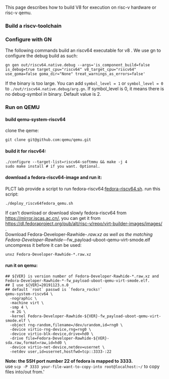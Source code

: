 This page describes how to build V8 for execution on risc-v hardware or risc-v qemu.

### Build a riscv-toolchain

### Configure with GN
  The following commands build an riscv64 executable for v8 . We use gn to configure the debug build as such: 
```
gn gen out/riscv64.native.debug --args='is_component_build=false is_debug=true target_cpu="riscv64" v8_target_cpu="riscv64" use_goma=false goma_dir="None" treat_warnings_as_errors=false'
```   
If the binary is too large. You can add `symbol_level = 1` or `symbol_level = 0` to `./out/riscv64.native.debug/arg.gn`. If symbol_level is 0, it means there is no debug-symbol in binary. Default value is 2.

### Run on QEMU
#### build qemu-system-riscv64
clone the qeme:
```
git clone git@github.com:qemu/qemu.git
```
#### build it for riscv64:
```
./configure --target-list=riscv64-softmmu && make -j 4
sudo make install # if you want. Optional. 
```
#### download a fedora-riscv64-image and run it:
PLCT lab provide a script to run fedora-riscv64:[fedora-riscv64.sh](https://github.com/isrc-cas/PLCT-Toolbox/blob/master/deploy_riscv64fedora_qemu.sh).
run this script:
```
./deploy_riscv64fedora_qemu.sh 
```

If can't download or download slowly fedora-riscv64 from https://mirror.iscas.ac.cn/, you can get it from https://dl.fedoraproject.org/pub/alt/risc-v/repo/virt-builder-images/images/ .  
Download Fedora-Developer-Rawhide-*.raw.xz as well as the matching Fedora-Developer-Rawhide-*-fw_payload-uboot-qemu-virt-smode.elf   
uncompress it before it can be used:
```
unxz Fedora-Developer-Rawhide-*.raw.xz
```
#### run it on qemu:
```
## ${VER} is version number of Fedora-Developer-Rawhide-*.raw.xz and Fedora-Developer-Rawhide-*-fw_payload-uboot-qemu-virt-smode.elf.
## I use ${VER}=20191123.n.0
## default `root` passwd is `fedora_rocks!`
qemu-system-riscv64 \
  -nographic \
  -machine virt \
  -smp 4 \
  -m 2G \
  -kernel Fedora-Developer-Rawhide-${VER}-fw_payload-uboot-qemu-virt-smode.elf \
  -object rng-random,filename=/dev/urandom,id=rng0 \
  -device virtio-rng-device,rng=rng0 \
  -device virtio-blk-device,drive=hd0 \
  -drive file=Fedora-Developer-Rawhide-${VER}-sda.raw,format=raw,id=hd0 \
  -device virtio-net-device,netdev=usernet \
  -netdev user,id=usernet,hostfwd=tcp::3333-:22
```
**Note: the SSH port number 22 of fedora is mapped to 3333.**  
use `scp -P 3333 your-file-want-to-copy-into root@localhost:~/` to copy files into/out from.'

